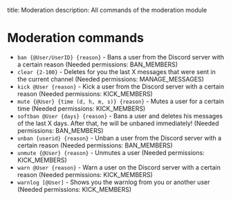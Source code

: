 title: Moderation 
description: All commands of the moderation module

# Moderation commands

* `ban {@User/UserID} {reason}` - Bans a user from the Discord server with a certain reason (Needed permissions: BAN_MEMBERS)
* `clear {2-100}` - Deletes for you the last X messages that were sent in the current channel (Needed permissions: MANAGE_MESSAGES)
* `kick @User {reason}` - Kick a user from the Discord server with a certain reason (Needed permissions: KICK_MEMBERS)
* `mute {@User} {time (d, h, m, s)} {reason}` - Mutes a user for a certain time (Needed permissions: KICK_MEMBERS)
* `softban @User {days} {reason}` - Bans a user and deletes his messages of the last X days. After that, he will be unbaned immediately! (Needed permissions: BAN_MEMBERS)
* `unban {userid} {reason}` - Unban a user from the Discord server with a certain reason (Needed permissions: BAN_MEMBERS)
* `unmute {@User} {reason}` - Unmutes a user (Needed permissions: KICK_MEMBERS)
* `warn @User {reason}` - Warn a user on the Discord server with a certain reason (Needed permissions: KICK_MEMBERS)
* `warnlog [@User]` - Shows you the warnlog from you or another user (Needed permissions: KICK_MEMBERS)